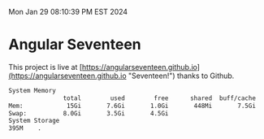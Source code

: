 Mon Jan 29 08:10:39 PM EST 2024

# Angular Seventeen


This project is live at [https://angularseventeen.github.io](https://angularseventeen.github.io "Seventeen!") thanks to Github.

```bash
System Memory
               total        used        free      shared  buff/cache   available
Mem:            15Gi       7.6Gi       1.0Gi       448Mi       7.5Gi       7.7Gi
Swap:          8.0Gi       3.5Gi       4.5Gi
System Storage
395M	.
